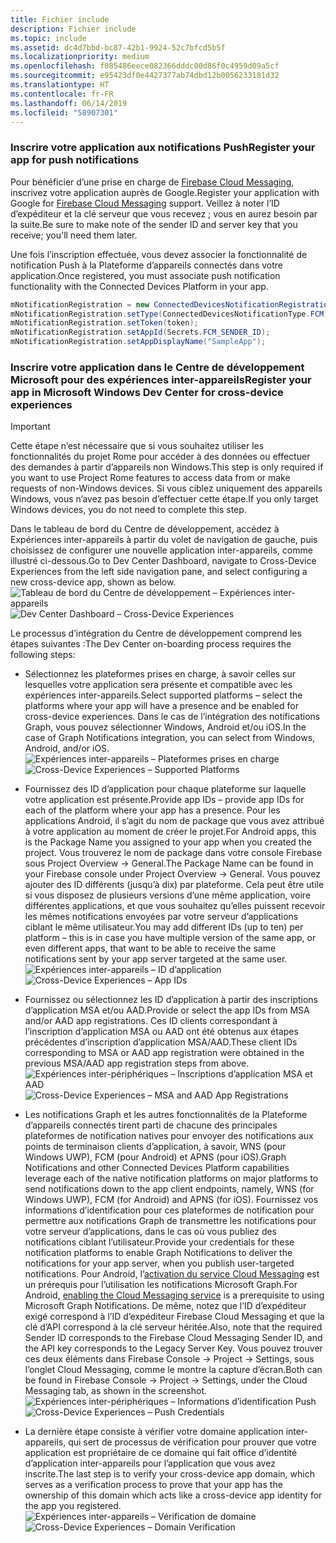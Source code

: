 ```yaml
---
title: Fichier include
description: Fichier include
ms.topic: include
ms.assetid: dc4d7bbd-bc87-42b1-9924-52c7bfcd5b5f
ms.localizationpriority: medium
ms.openlocfilehash: f085486eece082366dddc00d86f0c4959d09a5cf
ms.sourcegitcommit: e95423df0e4427377ab74dbd12b0056233181d32
ms.translationtype: HT
ms.contentlocale: fr-FR
ms.lasthandoff: 06/14/2019
ms.locfileid: "58907301"
---
```

### <a name="register-your-app-for-push-notifications"></a><span data-ttu-id="ae54e-103">Inscrire votre application aux notifications Push</span><span class="sxs-lookup"><span data-stu-id="ae54e-103">Register your app for push notifications</span></span>

<span data-ttu-id="ae54e-104">Pour bénéficier d’une prise en charge de [Firebase Cloud Messaging](https://firebase.google.com/docs/cloud-messaging/android/client), inscrivez votre application auprès de Google.</span><span class="sxs-lookup"><span data-stu-id="ae54e-104">Register your application with Google for [Firebase Cloud Messaging](https://firebase.google.com/docs/cloud-messaging/android/client) support.</span></span> <span data-ttu-id="ae54e-105">Veillez à noter l’ID d’expéditeur et la clé serveur que vous recevez ; vous en aurez besoin par la suite.</span><span class="sxs-lookup"><span data-stu-id="ae54e-105">Be sure to make note of the sender ID and server key that you receive; you'll need them later.</span></span>

<span data-ttu-id="ae54e-106">Une fois l’inscription effectuée, vous devez associer la fonctionnalité de notification Push à la Plateforme d’appareils connectés dans votre application.</span><span class="sxs-lookup"><span data-stu-id="ae54e-106">Once registered, you must associate push notification functionality with the Connected Devices Platform in your app.</span></span>

```Java
mNotificationRegistration = new ConnectedDevicesNotificationRegistration();
mNotificationRegistration.setType(ConnectedDevicesNotificationType.FCM);
mNotificationRegistration.setToken(token);
mNotificationRegistration.setAppId(Secrets.FCM_SENDER_ID);
mNotificationRegistration.setAppDisplayName("SampleApp");
```

### <a name="register-your-app-in-microsoft-windows-dev-center-for-cross-device-experiences"></a><span data-ttu-id="ae54e-107">Inscrire votre application dans le Centre de développement Microsoft pour des expériences inter-appareils</span><span class="sxs-lookup"><span data-stu-id="ae54e-107">Register your app in Microsoft Windows Dev Center for cross-device experiences</span></span>

> [!IMPORTANT]
> <span data-ttu-id="ae54e-108">Cette étape n’est nécessaire que si vous souhaitez utiliser les fonctionnalités du projet Rome pour accéder à des données ou effectuer des demandes à partir d’appareils non Windows.</span><span class="sxs-lookup"><span data-stu-id="ae54e-108">This step is only required if you want to use Project Rome features to access data from or make requests of non-Windows devices.</span></span> <span data-ttu-id="ae54e-109">Si vous ciblez uniquement des appareils Windows, vous n’avez pas besoin d’effectuer cette étape.</span><span class="sxs-lookup"><span data-stu-id="ae54e-109">If you only target Windows devices, you do not need to complete this step.</span></span>

<span data-ttu-id="ae54e-110">Dans le tableau de bord du Centre de développement, accédez à Expériences inter-appareils à partir du volet de navigation de gauche, puis choisissez de configurer une nouvelle application inter-appareils, comme illustré ci-dessous.</span><span class="sxs-lookup"><span data-stu-id="ae54e-110">Go to Dev Center Dashboard, navigate to Cross-Device Experiences from the left side navigation pane, and select configuring a new cross-device app, shown as below.</span></span>
<span data-ttu-id="ae54e-111">![Tableau de bord du Centre de développement – Expériences inter-appareils](../../notifications/media/dev_center_portal/dev_center_portal_1_overview.png)</span><span class="sxs-lookup"><span data-stu-id="ae54e-111">![Dev Center Dashboard – Cross-Device Experiences](../../notifications/media/dev_center_portal/dev_center_portal_1_overview.png)</span></span>

<span data-ttu-id="ae54e-112">Le processus d’intégration du Centre de développement comprend les étapes suivantes :</span><span class="sxs-lookup"><span data-stu-id="ae54e-112">The Dev Center on-boarding process requires the following steps:</span></span>
* <span data-ttu-id="ae54e-113">Sélectionnez les plateformes prises en charge, à savoir celles sur lesquelles votre application sera présente et compatible avec les expériences inter-appareils.</span><span class="sxs-lookup"><span data-stu-id="ae54e-113">Select supported platforms – select the platforms where your app will have a presence and be enabled for cross-device experiences.</span></span> <span data-ttu-id="ae54e-114">Dans le cas de l’intégration des notifications Graph, vous pouvez sélectionner Windows, Android et/ou iOS.</span><span class="sxs-lookup"><span data-stu-id="ae54e-114">In the case of Graph Notifications integration, you can select from Windows, Android, and/or iOS.</span></span>
<span data-ttu-id="ae54e-115">![Expériences inter-appareils – Plateformes prises en charge](../../notifications/media/dev_center_portal/dev_center_portal_2_supported_platforms.png)</span><span class="sxs-lookup"><span data-stu-id="ae54e-115">![Cross-Device Experiences – Supported Platforms](../../notifications/media/dev_center_portal/dev_center_portal_2_supported_platforms.png)</span></span>

* <span data-ttu-id="ae54e-116">Fournissez des ID d’application pour chaque plateforme sur laquelle votre application est présente.</span><span class="sxs-lookup"><span data-stu-id="ae54e-116">Provide app IDs – provide app IDs for each of the platform where your app has a presence.</span></span> <span data-ttu-id="ae54e-117">Pour les applications Android, il s’agit du nom de package que vous avez attribué à votre application au moment de créer le projet.</span><span class="sxs-lookup"><span data-stu-id="ae54e-117">For Android apps, this is the Package Name you assigned to your app when you created the project.</span></span> <span data-ttu-id="ae54e-118">Vous trouverez le nom de package dans votre console Firebase sous Project Overview -> General.</span><span class="sxs-lookup"><span data-stu-id="ae54e-118">The Package Name can be found in your Firebase console under Project Overview -> General.</span></span> <span data-ttu-id="ae54e-119">Vous pouvez ajouter des ID différents (jusqu’à dix) par plateforme. Cela peut être utile si vous disposez de plusieurs versions d’une même application, voire différentes applications, et que vous souhaitez qu’elles puissent recevoir les mêmes notifications envoyées par votre serveur d’applications ciblant le même utilisateur.</span><span class="sxs-lookup"><span data-stu-id="ae54e-119">You may add different IDs (up to ten) per platform – this is in case you have multiple version of the same app, or even different apps, that want to be able to receive the same notifications sent by your app server targeted at the same user.</span></span> 
<span data-ttu-id="ae54e-120">![Expériences inter-appareils – ID d’application](../../notifications/media/dev_center_portal/dev_center_portal_3_app_ids.png)</span><span class="sxs-lookup"><span data-stu-id="ae54e-120">![Cross-Device Experiences – App IDs](../../notifications/media/dev_center_portal/dev_center_portal_3_app_ids.png)</span></span>

* <span data-ttu-id="ae54e-121">Fournissez ou sélectionnez les ID d’application à partir des inscriptions d’application MSA et/ou AAD.</span><span class="sxs-lookup"><span data-stu-id="ae54e-121">Provide or select the app IDs from MSA and/or AAD app registrations.</span></span> <span data-ttu-id="ae54e-122">Ces ID clients correspondant à l’inscription d’application MSA ou AAD ont été obtenus aux étapes précédentes d’inscription d’application MSA/AAD.</span><span class="sxs-lookup"><span data-stu-id="ae54e-122">These client IDs corresponding to MSA or AAD app registration were obtained in the previous MSA/AAD app registration steps from above.</span></span> 
<span data-ttu-id="ae54e-123">![Expériences inter-périphériques – Inscriptions d’application MSA et AAD](../../notifications/media/dev_center_portal/dev_center_portal_4_msa_aad_connections.png)</span><span class="sxs-lookup"><span data-stu-id="ae54e-123">![Cross-Device Experiences – MSA and AAD App Registrations](../../notifications/media/dev_center_portal/dev_center_portal_4_msa_aad_connections.png)</span></span>

* <span data-ttu-id="ae54e-124">Les notifications Graph et les autres fonctionnalités de la Plateforme d’appareils connectés tirent parti de chacune des principales plateformes de notification natives pour envoyer des notifications aux points de terminaison clients d’application, à savoir, WNS (pour Windows UWP), FCM (pour Android) et APNS (pour iOS).</span><span class="sxs-lookup"><span data-stu-id="ae54e-124">Graph Notifications and other Connected Devices Platform capabilities leverage each of the native notification platforms on major platforms to send notifications down to the app client endpoints, namely, WNS (for Windows UWP), FCM (for Android) and APNS (for iOS).</span></span> <span data-ttu-id="ae54e-125">Fournissez vos informations d’identification pour ces plateformes de notification pour permettre aux notifications Graph de transmettre les notifications pour votre serveur d’applications, dans le cas où vous publiez des notifications ciblant l’utilisateur.</span><span class="sxs-lookup"><span data-stu-id="ae54e-125">Provide your credentials for these notification platforms to enable Graph Notifications to deliver the notifications for your app server, when you publish user-targeted notifications.</span></span> <span data-ttu-id="ae54e-126">Pour Android, l’[activation du service Cloud Messaging](https://firebase.google.com/docs/cloud-messaging/android/client) est un prérequis pour l’utilisation les notifications Microsoft Graph.</span><span class="sxs-lookup"><span data-stu-id="ae54e-126">For Android, [enabling the Cloud Messaging service](https://firebase.google.com/docs/cloud-messaging/android/client) is a prerequisite to using Microsoft Graph Notifications.</span></span> <span data-ttu-id="ae54e-127">De même, notez que l’ID d’expéditeur exigé correspond à l’ID d’expéditeur Firebase Cloud Messaging et que la clé d’API correspond à la clé serveur héritée.</span><span class="sxs-lookup"><span data-stu-id="ae54e-127">Also, note that the required Sender ID corresponds to the Firebase Cloud Messaging Sender ID, and the API key corresponds to the Legacy Server Key.</span></span> <span data-ttu-id="ae54e-128">Vous pouvez trouver ces deux éléments dans Firebase Console -> Project -> Settings, sous l’onglet Cloud Messaging, comme le montre la capture d’écran.</span><span class="sxs-lookup"><span data-stu-id="ae54e-128">Both can be found in Firebase Console -> Project -> Settings, under the Cloud Messaging tab, as shown in the screenshot.</span></span>
<span data-ttu-id="ae54e-129">![Expériences inter-périphériques – Informations d’identification Push](../../notifications/media/dev_center_portal/dev_center_portal_5_push_credentials.png)</span><span class="sxs-lookup"><span data-stu-id="ae54e-129">![Cross-Device Experiences – Push Credentials](../../notifications/media/dev_center_portal/dev_center_portal_5_push_credentials.png)</span></span>

* <span data-ttu-id="ae54e-130">La dernière étape consiste à vérifier votre domaine application inter-appareils, qui sert de processus de vérification pour prouver que votre application est propriétaire de ce domaine qui fait office d’identité d’application inter-appareils pour l’application que vous avez inscrite.</span><span class="sxs-lookup"><span data-stu-id="ae54e-130">The last step is to verify your cross-device app domain, which serves as a verification process to prove that your app has the ownership of this domain which acts like a cross-device app identity for the app you registered.</span></span>
<span data-ttu-id="ae54e-131">![Expériences inter-appareils – Vérification de domaine](../../notifications/media/dev_center_portal/dev_center_portal_6_domain_verification.png)</span><span class="sxs-lookup"><span data-stu-id="ae54e-131">![Cross-Device Experiences – Domain Verification](../../notifications/media/dev_center_portal/dev_center_portal_6_domain_verification.png)</span></span>
